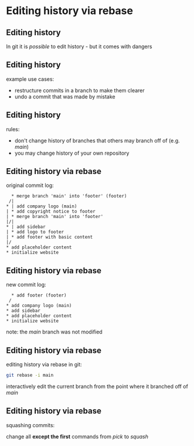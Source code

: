 # Editing history via rebase

## Editing history

In git it is _possible_ to edit history - but it comes with dangers

## Editing history

example use cases:

- restructure commits in a branch to make them clearer
- undo a commit that was made by mistake

## Editing history

rules:

- don't change history of branches that others may branch off of (e.g. _main_)
- you may change history of your own repository

## Editing history via rebase

original commit log:

```
  * merge branch 'main' into 'footer' (footer)
 /|
* | add company logo (main)
| * add copyright notice to footer
| * merge branch 'main' into 'footer'
|/|
* | add sidebar
| * add logo to footer
| * add footer with basic content
|/
* add placeholder content
* initialize website
```

## Editing history via rebase

new commit log:

```
  * add footer (footer)
 /
* add company logo (main)
* add sidebar
* add placeholder content
* initialize website
```

note: the _main_ branch was not modified

## Editing history via rebase

editing history via rebase in git:

```bash
git rebase -i main
```

interactively edit the current branch from the point where it branched off of _main_

## Editing history via rebase

squashing commits:

change all **except the first** commands from _pick_ to _squash_
